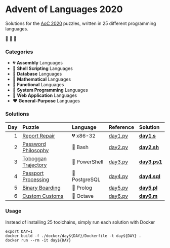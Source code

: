 # Advent of Languages 2020

Solutions for the [AoC 2020](https://adventofcode.com/2020) puzzles, written in 25 different programming languages.

:christmas_tree: :christmas_tree: :christmas_tree:

### Categories

- 💔 **Assembly** Languages
- 🖤 **Shell Scripting** Languages
- 💛 **Database** Languages
- 🧡 **Mathematical** Languages
- 💜 **Functional** Languages
- 💙 **System Programming** Languages
- 💚 **Web Application** Languages
- ❤️ **General-Purpose** Languages

### Solutions

| Day | Puzzle | Language | Reference | Solution |
| --: | :----- | :------- | :-------- | :------- |
| 1 | [Report Repair](https://adventofcode.com/2020/day/1) | 💔 x86-32 | [day1.py](https://github.com/blu3r4y/AdventOfCode2020/blob/main/src/day1.py) | **[day1.s](src/day1.s)** |
| 2 | [Password Philosophy](https://adventofcode.com/2020/day/2) | 🖤 Bash | [day2.py](https://github.com/blu3r4y/AdventOfCode2020/blob/main/src/day2.py) | **[day2.sh](src/day2.sh)** |
| 3 | [Toboggan Trajectory](https://adventofcode.com/2020/day/3) | 🖤 PowerShell | [day3.py](https://github.com/blu3r4y/AdventOfCode2020/blob/main/src/day3.py) | **[day3.ps1](src/day3.ps1)** |
| 4 | [Passport Processing](https://adventofcode.com/2020/day/4) | 💛 PostgreSQL | [day4.py](https://github.com/blu3r4y/AdventOfCode2020/blob/main/src/day4.py) | **[day4.sql](src/day4.sql)** |
| 5 | [Binary Boarding](https://adventofcode.com/2020/day/5) | 🧡 Prolog | [day5.py](https://github.com/blu3r4y/AdventOfCode2020/blob/main/src/day5.py) | **[day5.pl](src/day5.pl)** |
| 6 | [Custom Customs](https://adventofcode.com/2020/day/6) | 🧡 Octave | [day6.py](https://github.com/blu3r4y/AdventOfCode2020/blob/main/src/day6.py) | **[day6.m](src/day6.m)** |

### Usage

Instead of installing 25 toolchains, simply run each solution with Docker

    export DAY=1
    docker build -f ./docker/day${DAY}/Dockerfile -t day${DAY} .
    docker run --rm -it day${DAY}
